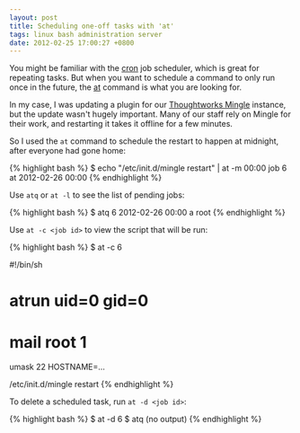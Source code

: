 ```yaml
---
layout: post
title: Scheduling one-off tasks with 'at'
tags: linux bash administration server
date: 2012-02-25 17:00:27 +0800
---
```


You might be familiar with the [cron](http://en.wikipedia.org/wiki/Cron) job scheduler,
which is great for repeating tasks.
But when you want to schedule a command to only run once in the future,
the [at](http://linux.die.net/man/1/at) command is what you are looking for.

In my case, I was updating a plugin for our 
[Thoughtworks Mingle](http://www.thoughtworks-studios.com/mingle-agile-project-management) instance,
but the update wasn't hugely important. Many of our staff rely on Mingle for their work,
and restarting it takes it offline for a few minutes.

So I used the `at` command to schedule the restart to happen at midnight, after everyone had gone home:

{% highlight bash %}
$ echo "/etc/init.d/mingle restart" | at -m 00:00
job 6 at 2012-02-26 00:00
{% endhighlight %}


Use `atq` or `at -l` to see the list of pending jobs:

{% highlight bash %}
$ atq
6	2012-02-26 00:00 a root
{% endhighlight %}

Use `at -c <job id>` to view the script that will be run:

{% highlight bash %}
$ at -c 6

#!/bin/sh
# atrun uid=0 gid=0
# mail     root 1
umask 22
HOSTNAME=...
<lots of environment variables set here>

/etc/init.d/mingle restart
{% endhighlight %}

To delete a scheduled task, run `at -d <job id>`:

{% highlight bash %}
$ at -d 6
$ atq
(no output)
{% endhighlight %}